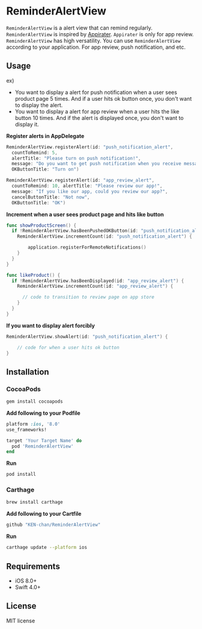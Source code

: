 # ReminderAlertView
`ReminderAlertView` is a alert view that can remind regularly.
`ReminderAlertView` is inspired by [Appirater](https://github.com/arashpayan/appirater).
`Appirater` is only for app review. `ReminderAlertView` has high versatility.
You can use `ReminderAlertView` according to your application. For app review, push notification, and etc.

## Usage
ex)
- You want to display a alert for push notification when a user sees product page 5 times. And if a user hits ok button once, you don't want to display the alert.
- You want to display a alert for app review when a user hits the like button 10 times. And if the alert is displayed once, you don't want to display it.

**Register alerts in AppDelegate**
```swift
ReminderAlertView.registerAlert(id: "push_notification_alert",
  countToRemind: 5,
  alertTitle: "Please turn on push notification!",
  message: "Do you want to get push notification when you receive message?", cancelButtonTitle: "Not now",
  OKButtonTitle: "Turn on")

ReminderAlertView.registerAlert(id: "app_review_alert",
  countToRemind: 10, alertTitle: "Please review our app!",
  message: "If you like our app, could you review our app?",
  cancelButtonTitle: "Not now",
  OKButtonTitle: "OK")
```

**Increment when a user sees product page and hits like button**
```swift
func showProductScreen() {
  if !ReminderAlertView.hasBeenPushedOKButton(id: "push_notification_alert") {
    ReminderAlertView.incrementCount(id: "push_notification_alert") {

        application.registerForRemoteNotifications()
    }
  }
}

func likeProduct() {
  if !ReminderAlertView.hasBeenDisplayed(id: "app_review_alert") {
    ReminderAlertView.incrementCount(id: "app_review_alert") {

      // code to transition to review page on app store
    }
  }
}
```

**If you want to display alert forcibly**
```swift
ReminderAlertView.showAlert(id: "push_notification_alert") {

    // code for when a user hits ok button
}
```

## Installation

### CocoaPods
```sh
gem install cocoapods
```

**Add following to your Podfile**

```rb
platform :ios, '8.0'
use_frameworks!

target 'Your Target Name' do
  pod 'ReminderAlertView'
end
```

**Run**
```sh
pod install
```

### Carthage
```sh
brew install carthage
```

**Add following to your Cartfile**
```rb
github "KEN-chan/ReminderAlertView"
```

**Run**
```sh
carthage update --platform ios
```

## Requirements
- iOS 8.0+
- Swift 4.0+

## License
MIT license
